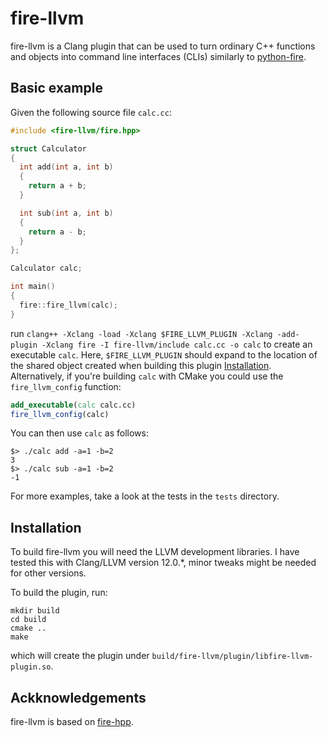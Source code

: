 # fire-llvm

fire-llvm is a Clang plugin that can be used to turn ordinary C++ functions and
objects into command line interfaces (CLIs) similarly to
[python-fire](https://github.com/google/python-fire).

## Basic example

Given the following source file `calc.cc`:

```c++
#include <fire-llvm/fire.hpp>

struct Calculator
{
  int add(int a, int b)
  {
    return a + b;
  }

  int sub(int a, int b)
  {
    return a - b;
  }
};

Calculator calc;

int main()
{
  fire::fire_llvm(calc);
}
```

run `clang++ -Xclang -load -Xclang $FIRE_LLVM_PLUGIN -Xclang -add-plugin
-Xclang fire -I fire-llvm/include calc.cc -o calc` to create an executable
`calc`. Here, `$FIRE_LLVM_PLUGIN` should expand to the location of the shared
object created when building this plugin [Installation](#installation).
Alternatively, if you're building `calc` with CMake you could use the
`fire_llvm_config` function:

```cmake
add_executable(calc calc.cc)
fire_llvm_config(calc)
```

You can then use `calc` as follows:

```
$> ./calc add -a=1 -b=2
3
$> ./calc sub -a=1 -b=2
-1
```

For more examples, take a look at the tests in the `tests` directory.

## Installation

To build fire-llvm you will need the LLVM development libraries. I have tested
this with Clang/LLVM version 12.0.\*, minor tweaks might be needed for other
versions.

To build the plugin, run:

```
mkdir build
cd build
cmake ..
make
```

which will create the plugin under
`build/fire-llvm/plugin/libfire-llvm-plugin.so`.

## Ackknowledgements

fire-llvm is based on [fire-hpp](https://github.com/kongaskristjan/fire-hpp).
